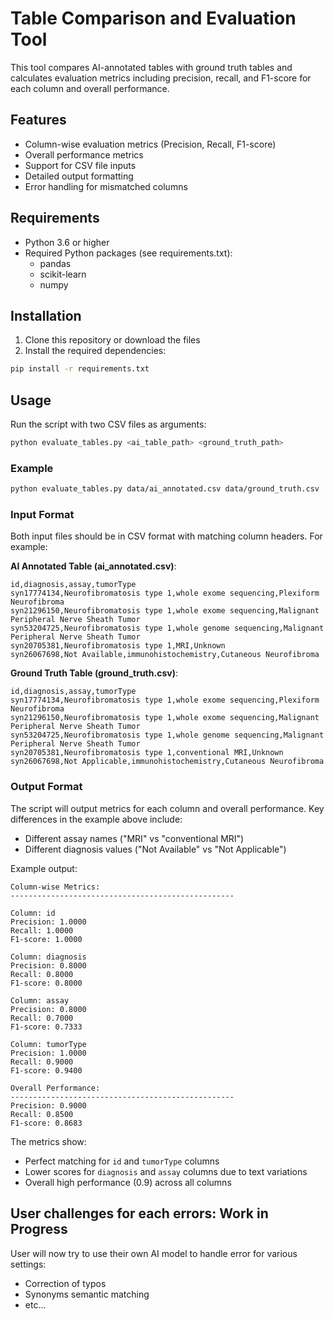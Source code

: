 # Table Comparison and Evaluation Tool

This tool compares AI-annotated tables with ground truth tables and calculates evaluation metrics including precision, recall, and F1-score for each column and overall performance.

## Features

- Column-wise evaluation metrics (Precision, Recall, F1-score)
- Overall performance metrics
- Support for CSV file inputs
- Detailed output formatting
- Error handling for mismatched columns

## Requirements

- Python 3.6 or higher
- Required Python packages (see requirements.txt):
  - pandas
  - scikit-learn
  - numpy

## Installation

1. Clone this repository or download the files
2. Install the required dependencies:
```bash
pip install -r requirements.txt
```

## Usage

Run the script with two CSV files as arguments:
```bash
python evaluate_tables.py <ai_table_path> <ground_truth_path>
```

### Example

```bash
python evaluate_tables.py data/ai_annotated.csv data/ground_truth.csv
```

### Input Format

Both input files should be in CSV format with matching column headers. For example:

**AI Annotated Table (ai_annotated.csv)**:
```csv
id,diagnosis,assay,tumorType
syn17774134,Neurofibromatosis type 1,whole exome sequencing,Plexiform Neurofibroma
syn21296150,Neurofibromatosis type 1,whole exome sequencing,Malignant Peripheral Nerve Sheath Tumor
syn53204725,Neurofibromatosis type 1,whole genome sequencing,Malignant Peripheral Nerve Sheath Tumor
syn20705381,Neurofibromatosis type 1,MRI,Unknown
syn26067698,Not Available,immunohistochemistry,Cutaneous Neurofibroma
```

**Ground Truth Table (ground_truth.csv)**:
```csv
id,diagnosis,assay,tumorType
syn17774134,Neurofibromatosis type 1,whole exome sequencing,Plexiform Neurofibroma
syn21296150,Neurofibromatosis type 1,whole exome sequencing,Malignant Peripheral Nerve Sheath Tumor
syn53204725,Neurofibromatosis type 1,whole genome sequencing,Malignant Peripheral Nerve Sheath Tumor
syn20705381,Neurofibromatosis type 1,conventional MRI,Unknown
syn26067698,Not Applicable,immunohistochemistry,Cutaneous Neurofibroma
```

### Output Format

The script will output metrics for each column and overall performance. Key differences in the example above include:
- Different assay names ("MRI" vs "conventional MRI")
- Different diagnosis values ("Not Available" vs "Not Applicable")

Example output:

```
Column-wise Metrics:
--------------------------------------------------

Column: id
Precision: 1.0000
Recall: 1.0000
F1-score: 1.0000

Column: diagnosis
Precision: 0.8000
Recall: 0.8000
F1-score: 0.8000

Column: assay
Precision: 0.8000
Recall: 0.7000
F1-score: 0.7333

Column: tumorType
Precision: 1.0000
Recall: 0.9000
F1-score: 0.9400

Overall Performance:
--------------------------------------------------
Precision: 0.9000
Recall: 0.8500
F1-score: 0.8683
```

The metrics show:
- Perfect matching for `id` and `tumorType` columns
- Lower scores for `diagnosis` and `assay` columns due to text variations
- Overall high performance (0.9) across all columns

## User challenges for each errors: Work in Progress

User will now try to use their own AI model to handle error for various settings:
- Correction of typos
- Synonyms semantic matching
- etc...
